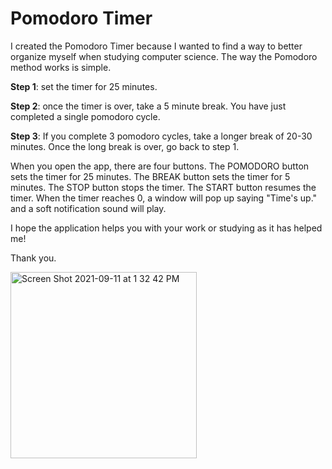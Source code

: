 # Pomodoro Timer

I created the Pomodoro Timer because I wanted to find a way to better organize myself when studying computer science. The way the Pomodoro method works is simple. 

**Step 1**: set the timer for 25 minutes. 

**Step 2**: once the timer is over, take a 5 minute break. You have just completed a single pomodoro cycle. 

**Step 3**: If you complete 3 pomodoro cycles, take a longer break of 20-30 minutes. Once the long break is over, go back to step 1. 

When you open the app, there are four buttons. The POMODORO button sets the timer for 25 minutes. The BREAK button sets the timer for 5 minutes. The STOP button stops the timer. The START button resumes the timer. When the timer reaches 0, a window will pop up saying "Time's up." and a soft notification sound will play. 

I hope the application helps you with your work or studying as it has helped me!

Thank you. 

<img width="298" alt="Screen Shot 2021-09-11 at 1 32 42 PM" src="https://user-images.githubusercontent.com/35510088/132960912-0d2ad2ba-356f-4737-b57f-b5880f154b4c.png">


